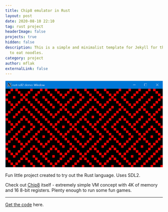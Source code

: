 ```yaml
---
title: Chip8 emulator in Rust
layout: post
date: 2020-08-10 22:10
tag: rust project
headerImage: false
projects: true
hidden: false
description: This is a simple and minimalist template for Jekyll for those who likes
  to eat noodles.
category: project
author: mflak
externalLink: false
---
```


![maze](/assets/images/maze.png)

Fun little project created to try out the Rust language. Uses SDL2.

Check out [Chip8](https://en.wikipedia.org/wiki/CHIP-8) itself - extremely simple VM concept with 4K of memory and 16 8-bit registers. Plenty enough to run some fun games.

---

[Get the code](https://github.com/elo-siema/rust-chip8) here.
